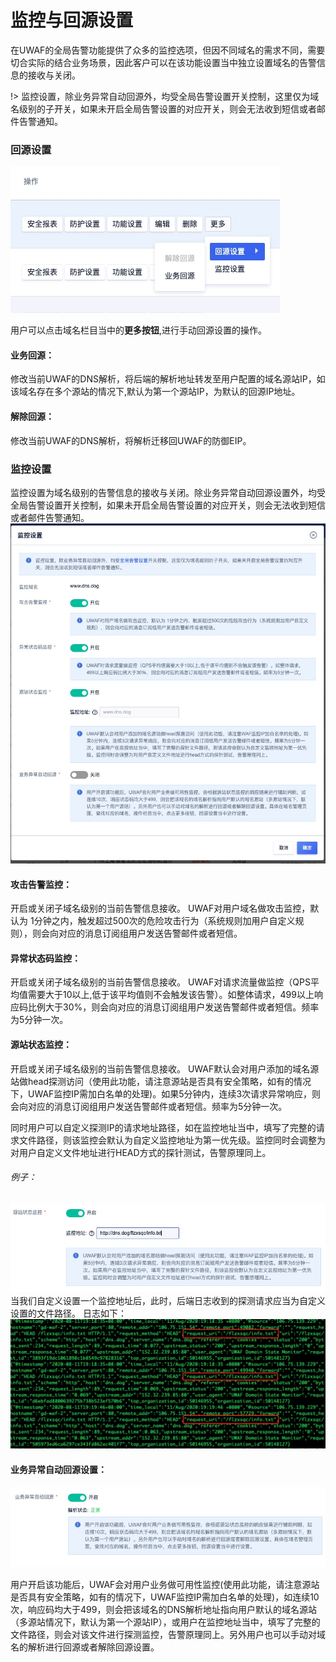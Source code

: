 #  监控与回源设置
在UWAF的全局告警功能提供了众多的监控选项，但因不同域名的需求不同，需要切合实际的结合业务场景，因此客户可以在该功能设置当中独立设置域名的告警信息的接收与关闭。

!> 监控设置，除业务异常自动回源外，均受全局告警设置开关控制，这里仅为域名级别的子开关，如果未开启全局告警设置的对应开关，则会无法收到短信或者邮件告警通知。

### 回源设置
![](/images/15979099945592.jpg)

用户可以点击域名栏目当中的**更多按钮**,进行手动回源设置的操作。

#### 业务回源：
修改当前UWAF的DNS解析，将后端的解析地址转发至用户配置的域名源站IP，如该域名存在多个源站的情况下,默认为第一个源站IP，为默认的回源IP地址。

#### 解除回源：
修改当前UWAF的DNS解析，将解析迁移回UWAF的防御EIP。

### 监控设置
监控设置为域名级别的告警信息的接收与关闭。除业务异常自动回源设置外，均受全局告警设置开关控制，如果未开启全局告警设置的对应开关，则会无法收到短信或者邮件告警通知。
![](/images/15971442578142.jpg)

#### 攻击告警监控：
开启或关闭子域名级别的当前告警信息接收。
UWAF对用户域名做攻击监控，默认为 1分钟之内，触发超过500次的危险攻击行为（系统规则加用户自定义规则），则会向对应的消息订阅组用户发送告警邮件或者短信。

#### 异常状态码监控：
开启或关闭子域名级别的当前告警信息接收。
UWAF对请求流量做监控（QPS平均值需要大于10以上,低于该平均值则不会触发该告警）。如整体请求，499以上响应码比例大于30%，则会向对应的消息订阅组用户发送告警邮件或者短信。频率为5分钟一次。

#### 源站状态监控：
开启或关闭子域名级别的当前告警信息接收。
UWAF默认会对用户添加的域名源站做head探测访问（使用此功能，请注意源站是否具有安全策略，如有的情况下，UWAF监控IP需加白名单的处理)。如果5分钟内，连续3次请求异常响应，则会向对应的消息订阅组用户发送告警邮件或者短信。频率为5分钟一次。

同时用户可以自定义探测IP的请求地址路径，如在监控地址当中，填写了完整的请求文件路径，则该监控会默认为自定义监控地址为第一优先级。监控同时会调整为对用户自定义文件地址进行HEAD方式的探针测试，告警原理同上。

###### 例子：
![](/images/15971445098620.jpg)
当我们自定义设置一个监控地址后，此时，后端日志收到的探测请求应当为自定义设置的文件路径。
日志如下：
![](/images/15971448502324.jpg)

#### 业务异常自动回源设置：
![](/images/15979103402565.jpg)

用户开启该功能后，UWAF会对用户业务做可用性监控(使用此功能，请注意源站是否具有安全策略，如有的情况下，UWAF监控IP需加白名单的处理)，如连续10次，响应码均大于499，则会把该域名的DNS解析地址指向用户默认的域名源站（多源站情况下，默认为第一个源站IP），或用户在监控地址当中，填写了完整的文件路径，则会对该文件进行探测监控，告警原理同上。另外用户也可以手动对域名的解析进行回源或者解除回源设置。
